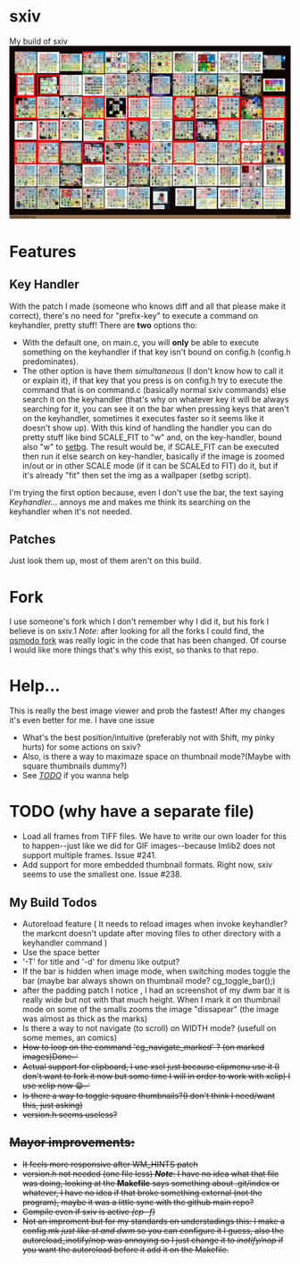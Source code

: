 # sxiv
My build of sxiv
![Image](Screenshot.png "Screenshot")

# Features

## Key Handler
With the patch I made (someone who knows diff and all that please make it correct), there's no need for "prefix-key" to execute a command on keyhandler, pretty stuff!
There are **two** options tho:
- With the default one, on main.c, you will **only** be able to execute something on the keyhandler if that key isn't bound on config.h (config.h predominates).
- The other option is have them _simultaneous_ (I don't know how to call it or explain it), if that key that you press is on config.h try to execute the command that is on command.c (basically normal sxiv commands) else search it on the keyhandler (that's why on whatever key it will be always searching for it, you can see it on the bar when pressing keys that aren't on the keyhandler, sometimes it executes faster so it seems like it doesn't show up). With this kind of handling the handler you can do pretty stuff like bind SCALE_FIT to "w" and, on the key-handler, bound also "w" to [setbg](https://github.com/explosion-mental/scripts/blob/main/setbg). The result would be, if SCALE_FIT can be executed then run it else search on key-handler, basically if the image is zoomed in/out or in other SCALE mode (if it can be SCALEd to FIT) do it, but if it's already "fit" then set the img as a wallpaper (setbg script).

I'm trying the first option because, even I don't use the bar, the text saying _Keyhandler..._ annoys me and makes me think its searching on the keyhandler when it's not needed.

## Patches
Just look them up, most of them aren't on this build.

# Fork
I use someone's fork which I don't remember why I did it, but his fork I believe is on sxiv.1
_Note:_ after looking for all the forks I could find, the [qsmodo fork](https://github.com/qsmodo/sxiv/commits/master) was really logic in the code that has been changed. Of course I would like more things that's why this exist, so thanks to that repo.

# Help...
This is really the best image viewer and prob the fastest! After my changes it's even better for me. I have one issue
- What's the best position/intuitive (preferably not with Shift, my pinky hurts) for some actions on sxiv?
- Also, is there a way to maximaze space on thumbnail mode?(Maybe with square thumbnails dummy?)
- See *[TODO](TODO.md)* if you wanna help

# TODO (why have a separate file)
- Load all frames from TIFF files. We have to write our own loader for this to
  happen--just like we did for GIF images--because Imlib2 does not support
  multiple frames. Issue #241.
- Add support for more embedded thumbnail formats. Right now, sxiv seems to use
  the smallest one. Issue #238.

## My Build Todos

- Autoreload feature  ( It needs to reload images when invoke keyhandler? the markcnt doesn't update after moving files to other directory with a keyhandler command )
- Use the space better
- '-T' for title and '-d' for dmenu like output?
- If the bar is hidden when image mode, when switching modes toggle the bar (maybe bar always shown on thumbnail mode? 	cg_toggle_bar();)
- after the padding patch I notice , I had an screenshot of my dwm bar it is really wide but not with that much height. When I mark it on thumbnail mode on some of the smalls zooms the image "dissapear" (the image was almost as thick as the marks)
- Is there a way to not navigate (to scroll) on WIDTH mode? (usefull on some memes, an comics)
- <s>How to loop on the command 'cg_navigate_marked' ? (on marked images)<s>Done✅
- <s>Actual support for clipboard, I use xsel just because clipmenu use it (I don't want to fork it now but some time I will in order to work with xclip)</s> I use xclip now 😁✅
- Is there a way to toggle square thumbnails?(I don't think I need/want this, just asking)
- version.h seems useless?

## Mayor improvements:
- It feels more responsive after WM_HINTS patch
- version.h not needed (one file less) _**Note**_: I have no idea what that file was doing, looking at the **Makefile** says something about .git/index or whatever, I have no idea if that broke something external (not the program), maybe it was a little sync with the github main repo?
- Compile even if sxiv is active _(cp -f)_
- Not an improment but for my standards on understadings this: I make a config.mk _just like st and dwm_ so you can configure it I guess, also the autoreload_inotify/nop was annoying so I just change it to _inotify/nop_ if you want the autoreload before it add it on the Makefile.
